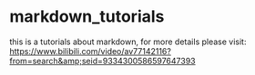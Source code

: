 # markdown_tutorials
this is a tutorials about markdown, for more details please visit: https://www.bilibili.com/video/av77142116?from=search&amp;seid=9334300586597647393

